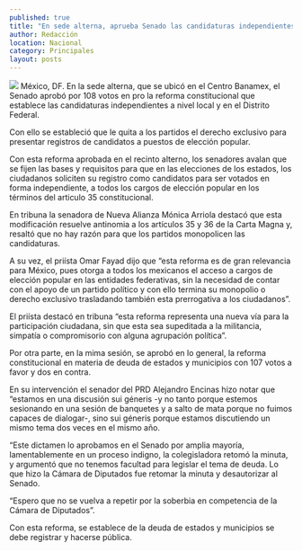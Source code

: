 ```yaml
---
published: true
title: "En sede alterna, aprueba Senado las candidaturas independientes"
author: Redacción
location: Nacional
category: Principales
layout: posts
---
```


![](http://i.imgur.com/UE7qCySm.jpg)
México, DF. En la sede alterna, que se ubicó en el Centro Banamex, el Senado aprobó por 108 votos en pro la reforma constitucional que establece las candidaturas independientes a nivel local y en el Distrito Federal.

Con ello se estableció que le quita a los partidos el derecho exclusivo para presentar registros de candidatos a puestos de elección popular.

Con esta reforma aprobada en el recinto alterno, los senadores avalan que se fijen las bases y requisitos para que en las elecciones de los estados, los ciudadanos soliciten su registro como candidatos para ser votados en forma independiente, a todos los cargos de elección popular en los términos del articulo 35 constitucional.

En tribuna la senadora de Nueva Alianza Mónica Arriola destacó que esta modificación resuelve antinomia a los artículos 35 y 36 de la Carta Magna y, resaltó que no hay razón para que los partidos monopolicen las candidaturas.

A su vez, el priísta Omar Fayad dijo que “esta reforma es de gran relevancia para México, pues otorga a todos los mexicanos el acceso a cargos de elección popular en las entidades federativas, sin la necesidad de contar con el apoyo de un partido político y con ello termina su monopolio o derecho exclusivo trasladando también esta prerrogativa a los ciudadanos”.

El priísta destacó en tribuna “esta reforma representa una nueva vía para la participación ciudadana, sin que esta sea supeditada a la militancia, simpatía o compromisorio con alguna agrupación política”.

Por otra parte, en la mima sesión, se aprobó en lo general, la reforma constitucional en materia de deuda de estados y municipios con 107 votos a favor y dos en contra.

En su intervención el senador del PRD Alejandro Encinas hizo notar que “estamos en una discusión sui géneris -y no tanto porque estemos sesionando en una sesión de banquetes y a salto de mata porque no fuimos capaces de dialogar-, sino sui géneris porque estamos discutiendo un mismo tema dos veces en el mismo año.

“Este dictamen lo aprobamos en el Senado por amplia mayoría, lamentablemente en un proceso indigno, la colegisladora retomó la minuta, y argumentó que no tenemos facultad para legislar el tema de deuda. Lo que hizo la Cámara de Diputados fue retomar la minuta y desautorizar al Senado.

“Espero que no se vuelva a repetir por la soberbia en competencia de la Cámara de Diputados”.

Con esta reforma, se establece de la deuda de estados y municipios se debe registrar y hacerse pública.
